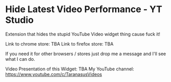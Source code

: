 # Hide Latest Video Performance - YT Studio

Extension that hides the stupid YouTube Video widget thing cause fuck it!

Link to chrome store: TBA 
Link to firefox store: TBA

If you need it for other browsers / stores just drop me a message and I'll see what I can do.

Video Presentation of this Widget: TBA
My YouTube channel: https://www.youtube.com/c/TaranasusVideos
